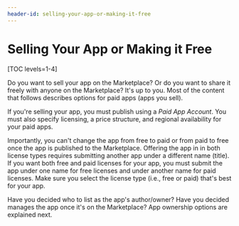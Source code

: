 ```yaml
---
header-id: selling-your-app-or-making-it-free
---
```


# Selling Your App or Making it Free

[TOC levels=1-4]

Do you want to sell your app on the Marketplace? Or do you want to share
it freely with anyone on the Marketplace? It's up to you. Most of the content that
follows describes options for paid apps (apps you sell). 

If you're selling your app, you must publish using a *Paid App Account*. You
must also specify licensing, a price structure, and regional availability for
your paid apps.

Importantly, you can't change the app from free to paid or from paid to free
once the app is published to the Marketplace. Offering the app in in both
license types requires submitting another app under a different name (title). If
you want both free and paid licenses for your app, you must submit the app under
one name for free licenses and under another name for paid licenses. Make sure
you select the license type (i.e., free or paid) that's best for your app. 

Have you decided who to list as the app's author/owner? Have you decided manages
the app once it's on the Marketplace? App ownership options are explained next. 
